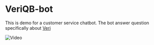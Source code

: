 # VeriQB-bot
This is demo for a customer service chatbot. The bot answer question specifically about [Veri](https://www.veri.co)

![Video](https://youtu.be/gPbECNTy7P0)


